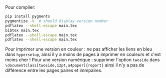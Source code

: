 Pour compiler:

```bash
pip install pygments
pygmentize -V  # should display version number
pdflatex --shell-escape main.tex 
bibtex main.tex
pdflatex --shell-escape main.tex 
pdflatex --shell-escape main.tex 
```

Pour imprimer une version en couleur : ne pas afficher les liens en bleu dans `hypersetup`, ainsi il y a moins de pages à imprimer en couleurs et c'est moins cher !
Pour une version numérique : supprimer l'option `twoside` dans `\documentclass[twoside,12pt,a4paper]{report}` ainsi il n'y a pas de différence entre les pages paires et immpaires.
